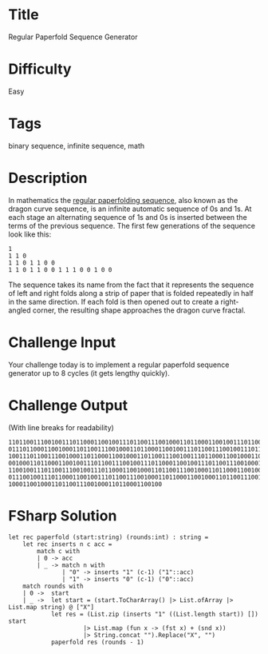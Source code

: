 # Title

Regular Paperfold Sequence Generator

# Difficulty

Easy

# Tags

binary sequence, infinite sequence, math

# Description

In mathematics the [regular paperfolding sequence](https://en.wikipedia.org/wiki/Regular_paperfolding_sequence), also known as the dragon curve sequence, is an infinite automatic sequence of 0s and 1s. At each stage an alternating sequence of 1s and 0s is inserted between the terms of the previous sequence. The first few generations of the sequence look like this:

	1
	1 1 0
	1 1 0 1 1 0 0
	1 1 0 1 1 0 0 1 1 1 0 0 1 0 0
	

The sequence takes its name from the fact that it represents the sequence of left and right folds along a strip of paper that is folded repeatedly in half in the same direction. If each fold is then opened out to create a right-angled corner, the resulting shape approaches the dragon curve fractal.

# Challenge Input

Your challenge today is to implement a regular paperfold sequence generator up to 8 cycles (it gets lengthy quickly). 

# Challenge Output

(With line breaks for readability)

	110110011100100111011000110010011101100111001000110110001100100111011001110010
	011101100011001000110110011100100011011000110010011101100111001001110110001100
	100111011001110010001101100011001000110110011100100111011000110010001101100111
	001000110110001100100111011001110010011101100011001001110110011100100011011000
	110010011101100111001001110110001100100011011001110010001101100011001000110110
	011100100111011000110010011101100111001000110110001100100011011001110010011101
	1000110010001101100111001000110110001100100

# FSharp Solution

	let rec paperfold (start:string) (rounds:int) : string = 
		let rec inserts n c acc = 
			match c with
			| 0 -> acc
			| _ -> match n with
				   | "0" -> inserts "1" (c-1) ("1"::acc)
				   | "1" -> inserts "0" (c-1) ("0"::acc)
		match rounds with
		| 0 ->  start
		| _ ->  let start = (start.ToCharArray() |> List.ofArray |> List.map string) @ ["X"]
			    let res = (List.zip (inserts "1" ((List.length start)) []) start
						 |> List.map (fun x -> (fst x) + (snd x))
						 |> String.concat "").Replace("X", "")
				paperfold res (rounds - 1)
